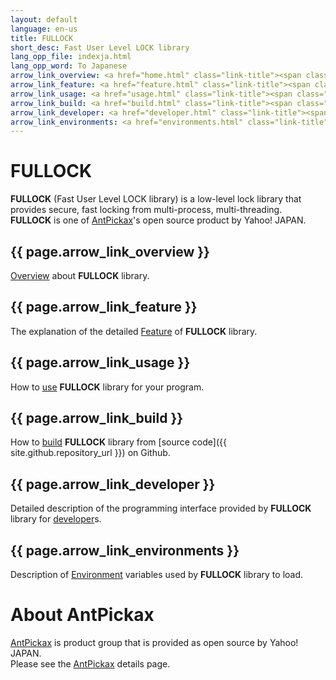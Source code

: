 ```yaml
---
layout: default
language: en-us
title: FULLOCK
short_desc: Fast User Level LOCK library
lang_opp_file: indexja.html
lang_opp_word: To Japanese
arrow_link_overview: <a href="home.html" class="link-title"><span class="arrow-base link-arrow-right"></span>Overview</a>
arrow_link_feature: <a href="feature.html" class="link-title"><span class="arrow-base link-arrow-right"></span>Features</a>
arrow_link_usage: <a href="usage.html" class="link-title"><span class="arrow-base link-arrow-right"></span>Usage</a>
arrow_link_build: <a href="build.html" class="link-title"><span class="arrow-base link-arrow-right"></span>Build</a>
arrow_link_developer: <a href="developer.html" class="link-title"><span class="arrow-base link-arrow-right"></span>Developer</a>
arrow_link_environments: <a href="environments.html" class="link-title"><span class="arrow-base link-arrow-right"></span>Environments</a>
---
```


# **FULLOCK**
**FULLOCK** (Fast User Level LOCK library) is a low-level lock library that provides secure, fast locking from multi-process, multi-threading.  
**FULLOCK** is one of [AntPickax](https://antpick.ax/)'s open source product by Yahoo! JAPAN.

## {{ page.arrow_link_overview }}
[Overview](home.html) about **FULLOCK** library.

## {{ page.arrow_link_feature }}
The explanation of the detailed [Feature](feature.html) of **FULLOCK** library.

## {{ page.arrow_link_usage }}
How to [use](usage.html) **FULLOCK** library for your program.

## {{ page.arrow_link_build }}
How to [build](build.html) **FULLOCK** library from [source code]({{ site.github.repository_url }}) on Github.

## {{ page.arrow_link_developer }}
Detailed description of the programming interface provided by **FULLOCK** library for [developer](developer.html)s.

## {{ page.arrow_link_environments }}
Description of [Environment](environments.html) variables used by **FULLOCK** library to load.

# **About AntPickax**
[AntPickax](https://antpick.ax/) is product group that is provided as open source by Yahoo! JAPAN.  
Please see the [AntPickax](https://antpick.ax/) details page.
